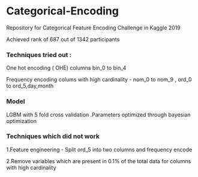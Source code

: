 # Categorical-Encoding
Repository for Categorical Feature Encoding Challenge in Kaggle 2019 

Achieved rank of 687 out of 1342 participants 

### Techniques tried out : 

One hot encoding ( OHE) columns bin_0 to bin_4

Frequency encoding colums with high cardinality - nom_0 to nom_9 , ord_0 to ord_5,day,month 

### Model

LGBM with 5 fold cross validation .Parameters optimized through bayesian optimization 

### Techniques which did not work 

1.Feature engineering - Split ord_5 into two columns and frequency encode

2.Remove variables which are present in 0.1% of the total data for columns with high cardinality


